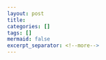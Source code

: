 ```yaml
---
layout: post
title: 
categories: []
tags: []
mermaid: false
excerpt_separator: <!--more-->
---
```


<!--categories: [Ubuntu, Database, Python, Github, Web, Tutorial, Test, Shell, LeetCode, Game, Latex, Machine Learning, ]-->
<!--tags: [jekyll, python3, github, Django, markdown, mysql, shell, ML, ]-->

<!--mermaid endmermaid-->



<!--more-->

